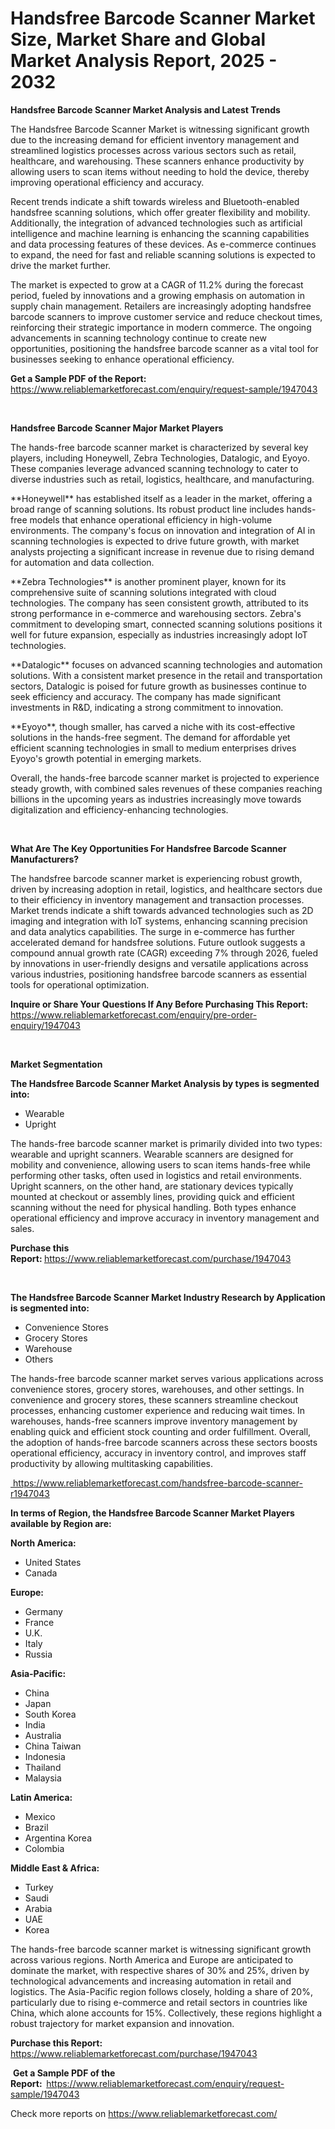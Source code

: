 <p><h1>Handsfree Barcode Scanner Market Size, Market Share and Global Market Analysis Report, 2025 - 2032</h1></p><p><strong>Handsfree Barcode Scanner Market Analysis and Latest Trends</strong></p>
<p><p>The Handsfree Barcode Scanner Market is witnessing significant growth due to the increasing demand for efficient inventory management and streamlined logistics processes across various sectors such as retail, healthcare, and warehousing. These scanners enhance productivity by allowing users to scan items without needing to hold the device, thereby improving operational efficiency and accuracy.</p><p>Recent trends indicate a shift towards wireless and Bluetooth-enabled handsfree scanning solutions, which offer greater flexibility and mobility. Additionally, the integration of advanced technologies such as artificial intelligence and machine learning is enhancing the scanning capabilities and data processing features of these devices. As e-commerce continues to expand, the need for fast and reliable scanning solutions is expected to drive the market further.</p><p>The market is expected to grow at a CAGR of 11.2% during the forecast period, fueled by innovations and a growing emphasis on automation in supply chain management. Retailers are increasingly adopting handsfree barcode scanners to improve customer service and reduce checkout times, reinforcing their strategic importance in modern commerce. The ongoing advancements in scanning technology continue to create new opportunities, positioning the handsfree barcode scanner as a vital tool for businesses seeking to enhance operational efficiency.</p></p>
<p><strong>Get a Sample PDF of the Report:&nbsp;</strong> <a href="https://www.reliablemarketforecast.com/enquiry/request-sample/1947043?utm_campaign=3500&utm_medium=2&utm_source=Github&utm_content=ia&utm_term=10042025&utm_id=handsfree-barcode-scanner">https://www.reliablemarketforecast.com/enquiry/request-sample/1947043</a></p>
<p>&nbsp;</p>
<p><strong>Handsfree Barcode Scanner Major Market Players</strong></p>
<p><p>The hands-free barcode scanner market is characterized by several key players, including Honeywell, Zebra Technologies, Datalogic, and Eyoyo. These companies leverage advanced scanning technology to cater to diverse industries such as retail, logistics, healthcare, and manufacturing.</p><p>**Honeywell** has established itself as a leader in the market, offering a broad range of scanning solutions. Its robust product line includes hands-free models that enhance operational efficiency in high-volume environments. The company's focus on innovation and integration of AI in scanning technologies is expected to drive future growth, with market analysts projecting a significant increase in revenue due to rising demand for automation and data collection.</p><p>**Zebra Technologies** is another prominent player, known for its comprehensive suite of scanning solutions integrated with cloud technologies. The company has seen consistent growth, attributed to its strong performance in e-commerce and warehousing sectors. Zebra's commitment to developing smart, connected scanning solutions positions it well for future expansion, especially as industries increasingly adopt IoT technologies.</p><p>**Datalogic** focuses on advanced scanning technologies and automation solutions. With a consistent market presence in the retail and transportation sectors, Datalogic is poised for future growth as businesses continue to seek efficiency and accuracy. The company has made significant investments in R&D, indicating a strong commitment to innovation.</p><p>**Eyoyo**, though smaller, has carved a niche with its cost-effective solutions in the hands-free segment. The demand for affordable yet efficient scanning technologies in small to medium enterprises drives Eyoyo's growth potential in emerging markets.</p><p>Overall, the hands-free barcode scanner market is projected to experience steady growth, with combined sales revenues of these companies reaching billions in the upcoming years as industries increasingly move towards digitalization and efficiency-enhancing technologies.</p></p>
<p>&nbsp;</p>
<p><strong>What Are The Key Opportunities For Handsfree Barcode Scanner Manufacturers?</strong></p>
<p><p>The handsfree barcode scanner market is experiencing robust growth, driven by increasing adoption in retail, logistics, and healthcare sectors due to their efficiency in inventory management and transaction processes. Market trends indicate a shift towards advanced technologies such as 2D imaging and integration with IoT systems, enhancing scanning precision and data analytics capabilities. The surge in e-commerce has further accelerated demand for handsfree solutions. Future outlook suggests a compound annual growth rate (CAGR) exceeding 7% through 2026, fueled by innovations in user-friendly designs and versatile applications across various industries, positioning handsfree barcode scanners as essential tools for operational optimization.</p></p>
<p><strong>Inquire or Share Your Questions If Any Before Purchasing This Report:</strong> <a href="https://www.reliablemarketforecast.com/enquiry/pre-order-enquiry/1947043?utm_campaign=3500&utm_medium=2&utm_source=Github&utm_content=ia&utm_term=10042025&utm_id=handsfree-barcode-scanner">https://www.reliablemarketforecast.com/enquiry/pre-order-enquiry/1947043</a></p>
<p>&nbsp;</p>
<p><strong>Market Segmentation</strong></p>
<p><strong>The Handsfree Barcode Scanner Market Analysis by types is segmented into:</strong></p>
<p><ul><li>Wearable</li><li>Upright</li></ul></p>
<p><p>The hands-free barcode scanner market is primarily divided into two types: wearable and upright scanners. Wearable scanners are designed for mobility and convenience, allowing users to scan items hands-free while performing other tasks, often used in logistics and retail environments. Upright scanners, on the other hand, are stationary devices typically mounted at checkout or assembly lines, providing quick and efficient scanning without the need for physical handling. Both types enhance operational efficiency and improve accuracy in inventory management and sales.</p></p>
<p><strong>Purchase this Report:&nbsp;</strong><a href="https://www.reliablemarketforecast.com/purchase/1947043?utm_campaign=3500&utm_medium=2&utm_source=Github&utm_content=ia&utm_term=10042025&utm_id=handsfree-barcode-scanner">https://www.reliablemarketforecast.com/purchase/1947043</a></p>
<p>&nbsp;</p>
<p><strong>The Handsfree Barcode Scanner Market Industry Research by Application is segmented into:</strong></p>
<p><ul><li>Convenience Stores</li><li>Grocery Stores</li><li>Warehouse</li><li>Others</li></ul></p>
<p><p>The hands-free barcode scanner market serves various applications across convenience stores, grocery stores, warehouses, and other settings. In convenience and grocery stores, these scanners streamline checkout processes, enhancing customer experience and reducing wait times. In warehouses, hands-free scanners improve inventory management by enabling quick and efficient stock counting and order fulfillment. Overall, the adoption of hands-free barcode scanners across these sectors boosts operational efficiency, accuracy in inventory control, and improves staff productivity by allowing multitasking capabilities.</p></p>
<p><a href="https://www.reliablemarketforecast.com/handsfree-barcode-scanner-r1947043?utm_campaign=3500&utm_medium=2&utm_source=Github&utm_content=ia&utm_term=10042025&utm_id=handsfree-barcode-scanner">&nbsp;https://www.reliablemarketforecast.com/handsfree-barcode-scanner-r1947043</a></p>
<p><strong>In terms of Region, the Handsfree Barcode Scanner Market Players available by Region are:</strong></p>
<p>
    <p> <strong> North America: </strong>
        <ul>
            <li>United States</li>
            <li>Canada</li>
        </ul>
        </p> 
    <p> <strong> Europe: </strong>
        <ul>
            <li>Germany</li>
            <li>France</li>
            <li>U.K.</li>
            <li>Italy</li>
            <li>Russia</li>
        </ul>
        </p> 
    <p> <strong> Asia-Pacific: </strong>
        <ul>
            <li>China</li>
            <li>Japan</li>
            <li>South Korea</li>
            <li>India</li>
            <li>Australia</li>
            <li>China Taiwan</li>
            <li>Indonesia</li>
            <li>Thailand</li>
            <li>Malaysia</li>
        </ul>
        </p> 
    <p> <strong> Latin America: </strong>
        <ul>
            <li>Mexico</li>
            <li>Brazil</li>
            <li>Argentina Korea</li>
            <li>Colombia</li>
        </ul>
        </p> 
    <p> <strong> Middle East & Africa: </strong>
        <ul>
            <li>Turkey</li>
            <li>Saudi</li>
            <li>Arabia</li>
            <li>UAE</li>
            <li>Korea</li>
        </ul>
    </p>
    </p>
<p><p>The hands-free barcode scanner market is witnessing significant growth across various regions. North America and Europe are anticipated to dominate the market, with respective shares of 30% and 25%, driven by technological advancements and increasing automation in retail and logistics. The Asia-Pacific region follows closely, holding a share of 20%, particularly due to rising e-commerce and retail sectors in countries like China, which alone accounts for 15%. Collectively, these regions highlight a robust trajectory for market expansion and innovation.</p></p>
<p><strong>Purchase this Report: </strong><a href="https://www.reliablemarketforecast.com/purchase/1947043?utm_campaign=3500&utm_medium=2&utm_source=Github&utm_content=ia&utm_term=10042025&utm_id=handsfree-barcode-scanner">https://www.reliablemarketforecast.com/purchase/1947043</a></p>
<p>&nbsp;<strong>Get a Sample PDF of the Report:&nbsp;&nbsp;</strong><a href="https://www.reliablemarketforecast.com/enquiry/request-sample/1947043?utm_campaign=3500&utm_medium=2&utm_source=Github&utm_content=ia&utm_term=10042025&utm_id=handsfree-barcode-scanner">https://www.reliablemarketforecast.com/enquiry/request-sample/1947043</a></p>
<p><strong></strong></p>
<p>Check more reports on <a href="https://www.reliablemarketforecast.com/?utm_campaign=3500&utm_medium=2&utm_source=Github&utm_content=ia&utm_term=10042025&utm_id=handsfree-barcode-scanner">https://www.reliablemarketforecast.com/</a></p>